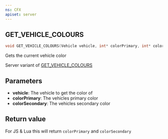 ```yaml
---
ns: CFX
apiset: server
---
```

## GET_VEHICLE_COLOURS

```c
void GET_VEHICLE_COLOURS(Vehicle vehicle, int* colorPrimary, int* colorSecondary);
```

Gets the current vehicle color

Server variant of [GET_VEHICLE_COLOURS](#_0xA19435F193E081AC)

## Parameters
* **vehicle**: The vehicle to get the color of
* **colorPrimary**: The vehicles primary color
* **colorSecondary**: The vehicles secondary color

## Return value
For JS & Lua this will return `colorPrimary` and `colorSecondary`
